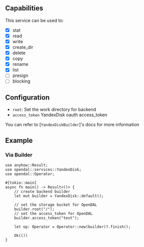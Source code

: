 ## Capabilities

This service can be used to:

- [x] stat
- [x] read
- [x] write
- [x] create_dir
- [x] delete
- [x] copy
- [x] rename
- [x] list
- [ ] presign
- [ ] blocking

## Configuration

- `root`: Set the work directory for backend
- `access_token` YandexDisk oauth access_token

You can refer to [`YandexDiskBuilder`]'s docs for more information

## Example

### Via Builder

```rust,no_run
use anyhow::Result;
use opendal::services::YandexDisk;
use opendal::Operator;

#[tokio::main]
async fn main() -> Result<()> {
    // create backend builder
    let mut builder = YandexDisk::default();

    // set the storage bucket for OpenDAL
    builder.root("/");
    // set the access_token for OpenDAL
    builder.access_token("test");

    let op: Operator = Operator::new(builder)?.finish();

    Ok(())
}
```
